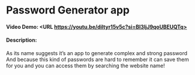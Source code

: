 # Password Generator app
#### Video Demo:  <URL https://youtu.be/diltyr15v5c?si=BI3ljJ9qoUBEUQTq>
#### Description:
As its name suggests it’s an app to generate complex and strong password
And because this kind of passwords are hard to remember it can save them for you and you can access them by searching the website name!

